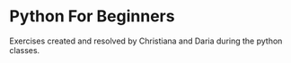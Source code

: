# Python For Beginners
Exercises created and resolved by Christiana and Daria during the python classes.
